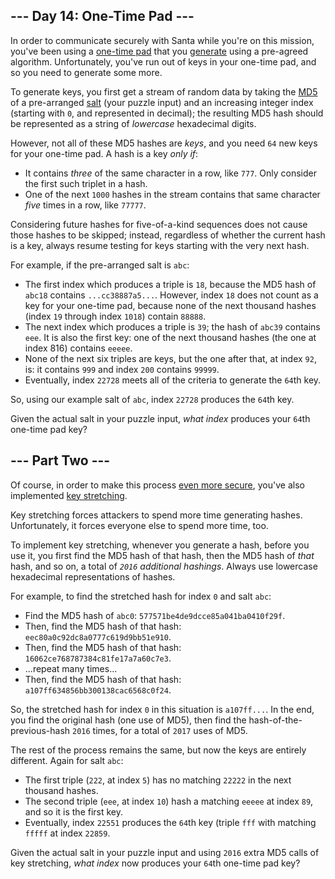 ## --- Day 14: One-Time Pad ---

In order to communicate securely with Santa while you're on this mission, you've been using a [one-time pad](https://en.wikipedia.org/wiki/One-time_pad) that you [generate](https://en.wikipedia.org/wiki/Security_through_obscurity) using a pre-agreed algorithm. Unfortunately, you've run out of keys in your one-time pad, and so you need to generate some more.

To generate keys, you first get a stream of random data by taking the [MD5](https://en.wikipedia.org/wiki/MD5) of a pre-arranged [salt](https://en.wikipedia.org/wiki/Salt_(cryptography)) (your puzzle input) and an increasing integer index (starting with `0`, and represented in decimal); the resulting MD5 hash should be represented as a string of _lowercase_ hexadecimal digits.

However, not all of these MD5 hashes are _keys_, and you need `64` new keys for your one-time pad. A hash is a key _only if_:

*   It contains _three_ of the same character in a row, like `777`. Only consider the first such triplet in a hash.
*   One of the next `1000` hashes in the stream contains that same character _five_ times in a row, like `77777`.

Considering future hashes for five-of-a-kind sequences does not cause those hashes to be skipped; instead, regardless of whether the current hash is a key, always resume testing for keys starting with the very next hash.

For example, if the pre-arranged salt is `abc`:

*   The first index which produces a triple is `18`, because the MD5 hash of `abc18` contains `...cc38887a5...`. However, index `18` does not count as a key for your one-time pad, because none of the next thousand hashes (index `19` through index `1018`) contain `88888`.
*   The next index which produces a triple is `39`; the hash of `abc39` contains `eee`. It is also the first key: one of the next thousand hashes (the one at index 816) contains `eeeee`.
*   None of the next six triples are keys, but the one after that, at index `92`, is: it contains `999` and index `200` contains `99999`.
*   Eventually, index `22728` meets all of the criteria to generate the `64`th key.

So, using our example salt of `abc`, index `22728` produces the `64`th key.

Given the actual salt in your puzzle input, _what index_ produces your `64`th one-time pad key?

## --- Part Two ---

Of course, in order to make this process [even more secure](https://en.wikipedia.org/wiki/MD5#Security), you've also implemented [key stretching](https://en.wikipedia.org/wiki/Key_stretching).

Key stretching forces attackers to spend more time generating hashes. Unfortunately, it forces everyone else to spend more time, too.

To implement key stretching, whenever you generate a hash, before you use it, you first find the MD5 hash of that hash, then the MD5 hash of _that_ hash, and so on, a total of _`2016` additional hashings_. Always use lowercase hexadecimal representations of hashes.

For example, to find the stretched hash for index `0` and salt `abc`:

*   Find the MD5 hash of `abc0`: `577571be4de9dcce85a041ba0410f29f`.
*   Then, find the MD5 hash of that hash: `eec80a0c92dc8a0777c619d9bb51e910`.
*   Then, find the MD5 hash of that hash: `16062ce768787384c81fe17a7a60c7e3`.
*   ...repeat many times...
*   Then, find the MD5 hash of that hash: `a107ff634856bb300138cac6568c0f24`.

So, the stretched hash for index `0` in this situation is `a107ff...`. In the end, you find the original hash (one use of MD5), then find the hash-of-the-previous-hash `2016` times, for a total of `2017` uses of MD5.

The rest of the process remains the same, but now the keys are entirely different. Again for salt `abc`:

*   The first triple (`222`, at index `5`) has no matching `22222` in the next thousand hashes.
*   The second triple (`eee`, at index `10`) hash a matching `eeeee` at index `89`, and so it is the first key.
*   Eventually, index `22551` produces the `64`th key (triple `fff` with matching `fffff` at index `22859`.

Given the actual salt in your puzzle input and using `2016` extra MD5 calls of key stretching, _what index_ now produces your `64`th one-time pad key?